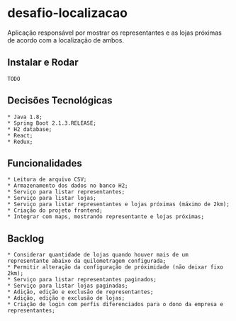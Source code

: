 # desafio-localizacao

Aplicação responsável por mostrar os representantes e as lojas próximas de acordo com a localização de ambos.

## Instalar e Rodar

```
TODO
```

## Decisões Tecnológicas

```
* Java 1.8;
* Spring Boot 2.1.3.RELEASE;
* H2 database;
* React;
* Redux;
```

## Funcionalidades

```
* Leitura de arquivo CSV;
* Armazenamento dos dados no banco H2;
* Serviço para listar representantes;
* Serviço para listar lojas;
* Serviço para listar representantes e lojas próximas (máximo de 2km);
* Criação do projeto frontend;
* Integrar com maps, mostrando representante e lojas próximas;
```

## Backlog

```
* Considerar quantidade de lojas quando houver mais de um representante abaixo da quilometragem configurada;
* Permitir alteração da configuração de próximidade (não deixar fixo 2km);
* Serviço para listar representantes paginados;
* Serviço para listar lojas paginadas;
* Adição, edição e exclusão de representantes;
* Adição, edição e exclusão de lojas;
* Criação de login com perfis diferenciados para o dono da empresa e representantes;
```